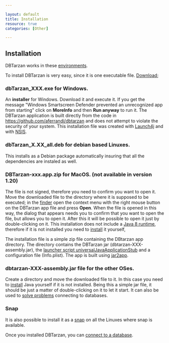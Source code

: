 ```yaml
---

layout: default
title: Installation
resource: true
categories: [Other]

---
```


## Installation

DBTarzan works in these [environments](Tested-databases-and-operating-systems).

To install DBTarzan is very easy, since it is one executable file. 
[Download](https://github.com/aferrandi/dbtarzan/releases);

### **dbTarzan_XXX.exe** for Windows. 

An **installer** for Windows. Download it and execute it. If you get the message "Windows Smartscreen Defender prevented an unrecognized app from starting" click on **MoreInfo** and then **Run anyway** to run it.
The DBTarzan application is built directly from the code in https://github.com/aferrandi/dbtarzan and does not attempt to violate the security of your system.
This installation file was created with [Launch4j](http://launch4j.sourceforge.net/index.html) and with [NSIS](https://nsis.sourceforge.io).

### **dbTarzan_X.XX_all.deb** for debian based Linuxes. 

This installs as a Debian package automatically insuring that all the dependencies are instaled as well. 

### **DBTarzan-xxx.app.zip** for MacOS. (not available in version 1.20)

The file is not signed, therefore you need to confirm you want to open it. Move the downloaded file to the directory where it is supposed to be executed; in the [finder](https://www.lifewire.com/use-mac-finder-2260739) open the context menu with the right mouse button on the DBTarzan app file and press **Open**. When the file is opened in this way, the dialog that appears needs you to confirm that you want to open the file, but allows you to open it. After this it will be possible to open it just by double-clicking on it. This installation does not include a [Java 8 runtime](http://java.com/en/download/), therefore if it is not installed you need to [install](https://www.java.com/en/download/manual.jsp) it yourself,

The installation file is a simple zip file containing the DBtarzan app directory. The directory contains the DBTarzan jar (dbtarzan-XXX-assembly.jar), the [launcher script universalJavaApplicationStub](https://github.com/tofi86/universalJavaApplicationStub) and a configuration file (Info.plist). The app is built using [jar2app](https://github.com/Jorl17/jar2app).

### **dbtarzan-XXX-assembly.jar** file for the other OSes. 

Create a directory and move the downloaded file to it. In this case you need to [install](https://www.java.com/en/download/manual.jsp) Java yourself if it is not installed. Being this a simple jar file, it should be just a matter of double-clicking on it to let it start.
It can also be used to [solve problems](Troubleshooting) connecting to databases.

### Snap 

It is also possible to install it as a [snap](https://snapcraft.io/dbtarzan) on all the Linuxes where snap is available.



Once you installed DBTarzan, you can [connect to a database](Connect-to-database).

